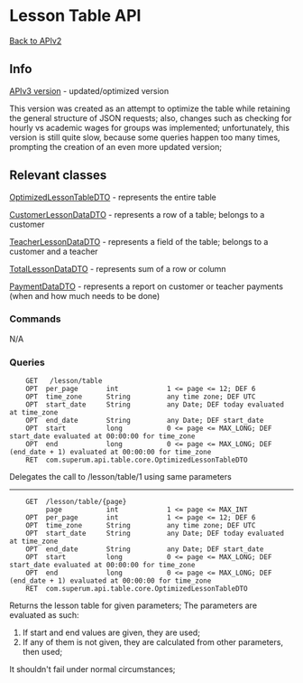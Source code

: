 # Lesson Table API

[Back to APIv2](./APIv2.md)

## Info

[APIv3 version](../v3/LessonTable.md) - updated/optimized version

This version was created as an attempt to optimize the table while retaining the general structure of JSON requests;
also, changes such as checking for hourly vs academic wages for groups was implemented; unfortunately, this version
is still quite slow, because some queries happen too many times, prompting the creation of an even more updated version;

## Relevant classes

[OptimizedLessonTableDTO](../../src/main/java/com/superum/api/table/dto/OptimizedLessonTableDTO.java) - represents the entire table

[CustomerLessonDataDTO](../../src/main/java/com/superum/api/table/dto/CustomerLessonDataDTO.java) - represents a row of a table; belongs to a customer

[TeacherLessonDataDTO](../../src/main/java/com/superum/api/table/dto/TeacherLessonDataDTO.java) - represents a field of the table; belongs to a customer and a teacher

[TotalLessonDataDTO](../../src/main/java/com/superum/api/table/dto/TotalLessonDataDTO.java) - represents sum of a row or column

[PaymentDataDTO](../../src/main/java/com/superum/api/table/dto/PaymentDataDTO.java) - represents a report on customer or teacher payments (when and how much needs to be done)

### Commands

N/A

### Queries

<a name="table-default"><a>
```
    GET   /lesson/table
    OPT  per_page       int            1 <= page <= 12; DEF 6
    OPT  time_zone      String         any time zone; DEF UTC
    OPT  start_date     String         any Date; DEF today evaluated at time_zone
    OPT  end_date       String         any Date; DEF start_date
    OPT  start          long           0 <= page <= MAX_LONG; DEF start_date evaluated at 00:00:00 for time_zone
    OPT  end            long           0 <= page <= MAX_LONG; DEF (end_date + 1) evaluated at 00:00:00 for time_zone
    RET  com.superum.api.table.core.OptimizedLessonTableDTO
```

Delegates the call to /lesson/table/1 using same parameters
    
------

<a name="table"><a>
```
    GET  /lesson/table/{page}
         page           int            1 <= page <= MAX_INT
    OPT  per_page       int            1 <= page <= 12; DEF 6
    OPT  time_zone      String         any time zone; DEF UTC
    OPT  start_date     String         any Date; DEF today evaluated at time_zone
    OPT  end_date       String         any Date; DEF start_date
    OPT  start          long           0 <= page <= MAX_LONG; DEF start_date evaluated at 00:00:00 for time_zone
    OPT  end            long           0 <= page <= MAX_LONG; DEF (end_date + 1) evaluated at 00:00:00 for time_zone
    RET  com.superum.api.table.core.OptimizedLessonTableDTO
```

Returns the lesson table for given parameters;
The parameters are evaluated as such:

1. If start and end values are given, they are used;
2. If any of them is not given, they are calculated from other parameters, then used;

It shouldn't fail under normal circumstances;
